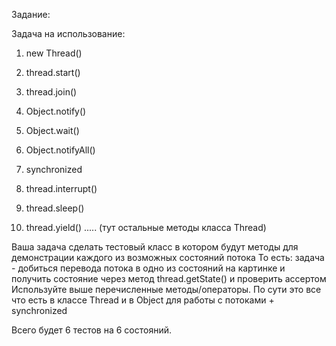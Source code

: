 Задание:

Задача на использование:
1. new Thread()
2. thread.start()
3. thread.join()
4. Object.notify()
5. Object.wait()
6. Object.notifyAll()
7. synchronized

8. thread.interrupt() 
9. thread.sleep()
10. thread.yield()
..... (тут остальные методы класса Thread)


Ваша задача сделать тестовый класс в котором будут методы для демонстрации каждого из возможных состояний потока 
То есть: задача - добиться перевода потока в одно из состояний на картинке и получить состояние через метод thread.getState() и проверить ассертом
Используйте выше перечисленные методы/операторы. По сути это все что есть в классе Thread и в Object для работы с потоками + synchronized


Всего будет 6 тестов на 6 состояний.
